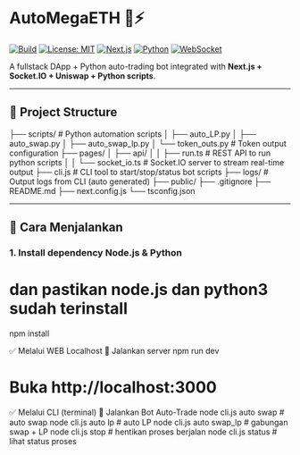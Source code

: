 # AutoMegaETH 🐍⚡️

[![Build](https://img.shields.io/badge/build-passing-brightgreen)](https://github.com/username/automegaeth)
[![License: MIT](https://img.shields.io/badge/license-MIT-blue.svg)](LICENSE)
[![Next.js](https://img.shields.io/badge/next.js-13%2B-blue?logo=next.js)](https://nextjs.org/)
[![Python](https://img.shields.io/badge/python-3.10+-yellow?logo=python)](https://python.org/)
[![WebSocket](https://img.shields.io/badge/socket.io-integrated-black?logo=socket.io)](https://socket.io)

A fullstack DApp + Python auto-trading bot integrated with **Next.js + Socket.IO + Uniswap + Python scripts**.

---

## 🧩 Project Structure
├── scripts/ # Python automation scripts
│ ├── auto_LP.py
│ ├── auto_swap.py
│ ├── auto_swap_lp.py
│ └── token_outs.py # Token output configuration
├── pages/
│ ├── api/
│ │ ├── run.ts # REST API to run python scripts
│ │ └── socket_io.ts # Socket.IO server to stream real-time output
├── cli.js # CLI tool to start/stop/status bot scripts
├── logs/ # Output logs from CLI (auto generated)
├── public/
├── .gitignore
├── README.md
├── next.config.js
└── tsconfig.json


---

## 🚀 Cara Menjalankan

### 1. Install dependency Node.js & Python
# dan pastikan node.js dan python3 sudah terinstall

npm install

✅ Melalui WEB Localhost
🧠 Jalankan server
npm run dev

# Buka http://localhost:3000

✅ Melalui CLI (terminal)
🧠 Jalankan Bot Auto-Trade
node cli.js auto swap       # auto swap
node cli.js auto lp         # auto LP
node cli.js auto swap_lp    # gabungan swap + LP
node cli.js stop            # hentikan proses berjalan
node cli.js status          # lihat status proses

